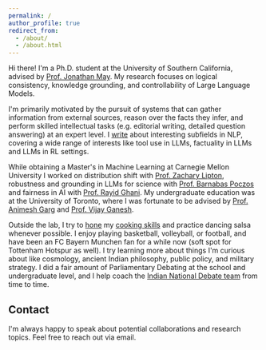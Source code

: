 ```yaml
---
permalink: /
author_profile: true
redirect_from: 
  - /about/
  - /about.html
---
```

Hi there! I'm a Ph.D. student at the University of Southern California, advised by [Prof. Jonathan May](https://jonmay.github.io/webpage/). My research focuses on logical consistency, knowledge grounding, and controllability of Large Language Models. 

I'm primarily motivated by the pursuit of systems that can gather information from external sources, reason over the facts they infer, and perform skilled intellectual tasks (e.g. editorial writing, detailed question answering) at an expert level. I [write](https://medium.com/@dhananjayashok99) about interesting subfields in NLP, covering a wide range of interests like tool use in LLMs, factuality in LLMs and LLMs in RL settings.

While obtaining a Master's in Machine Learning at Carnegie Mellon University I worked on distribution shift with [Prof. Zachary Lipton](https://www.zacharylipton.com/), robustness and grounding in LLMs for science with [Prof. Barnabas Poczos](https://www.cs.cmu.edu/~bapoczos/) and fairness in AI with [Prof. Rayid Ghani](https://www.rayidghani.com/). My undergraduate education was at the University of Toronto, where I was fortunate to be advised by [Prof. Animesh Garg](https://animesh.garg.tech/) and [Prof. Vijay Ganesh](https://www.cc.gatech.edu/people/vijay-ganesh).
  
Outside the lab, I try to [hone](https://someonezblog.wixsite.com/food/blog) my [cooking skills](https://www.instagram.com/foodboi19) and practice dancing salsa whenever possible. I enjoy playing basketball, volleyball, or football, and have been an FC Bayern Munchen fan for a while now (soft spot for Tottenham Hotspur as well). I try learning more about things I'm curious about like cosmology, ancient Indian philosophy, public policy, and military strategy. I did a fair amount of Parliamentary Debating at the school and undergraduate level, and I help coach the [Indian National Debate team](https://indianschoolsdebatingsociety.com/wsdc-2019/) from time to time. 


Contact
------
I'm always happy to speak about potential collaborations and research topics. Feel free to reach out via email. 
